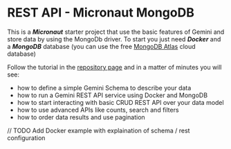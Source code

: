 # REST API - Micronaut MongoDB

This is a _**Micronaut**_ starter project that use the basic features of Gemini and store data by using the MongoDb driver. To start you just need _**Docker**_ and a _**MongoDB**_ database (you can use the free [MongoDB Atlas](https://www.mongodb.com/atlas/database) cloud database)

Follow the tutorial in the [repository page](https://github.com/gemini-projects/gemini-micronaut/tree/main/starters/gemini-micronaut-mongodb-restapi) and in a matter of minutes you will see:

* how to define a simple Gemini Schema to describe your data
* how to run a Gemini REST API service using Docker and MongoDB
* how to start interacting with basic CRUD REST API over your data model
* how to use advanced APIs like counts, search and filters
* how to order data results and use pagination

// TODO Add Docker example with explaination of schema / rest configuration
